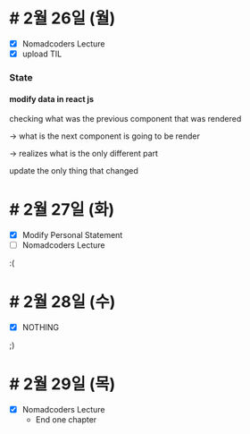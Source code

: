 # # 2월 26일 (월)
- [X] Nomadcoders Lecture
- [X] upload TIL

### State
#### modify data in react js
checking what was the previous component that was rendered

-> what is the next component is going to be render

-> realizes what is the only different part 

update the only thing that changed

# # 2월 27일 (화)
- [X] Modify Personal Statement
- [ ] Nomadcoders Lecture

:(

# # 2월 28일 (수)
- [X] NOTHING

;)

# # 2월 29일 (목)
- [X] Nomadcoders Lecture
  - End one chapter
